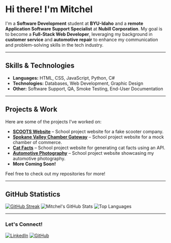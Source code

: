 # Hi there! I'm Mitchel

I'm a **Software Development** student at **BYU-Idaho** and a **remote Application Software Support Specialist** at **Nubill Corporation**. My goal is to become a **Full-Stack Web Developer**, leveraging my background in **customer service** and **automotive repair** to enhance my communication and problem-solving skills in the tech industry.

---

## Skills & Technologies

- **Languages:** HTML, CSS, JavaScript, Python, C#
- **Technologies:** Databases, Web Development, Graphic Design
- **Other:** Software Support, QA, Smoke Testing, End-User Documentation

---

## Projects & Work

Here are some of the projects I've worked on:

- **[SCOOTS Website](https://mdrennan91.github.io/wdd230/scoots/index.html)** – School project website for a fake scooter company.
- **[Spokane Valley Chamber Gateway](https://mdrennan91.github.io/wdd230/chamber/index.html)** – School project website for a mock chamber of commerce.
- **[Cat Facts](https://mdrennan91.github.io/cse121b/catfacts.html)** – School project website for generating cat facts using an API.
- **[Automotive Photography](https://mdrennan91.github.io/wdd130/autofocus/index.html)** – School project website showcasing my automotive photography.
- **More Coming Soon!**

Feel free to check out my repositories for more!

---

## GitHub Statistics

[![GitHub Streak](https://streak-stats.demolab.com?user=mdrennan91&theme=dark&hide_border=true)](https://git.io/streak-stats)
![Mitchel's GitHub Stats](https://github-readme-stats.vercel.app/api?username=mdrennan91&show_icons=true&theme=dark)
![Top Languages](https://github-readme-stats.vercel.app/api/top-langs/?username=mdrennan91&layout=compact&theme=dark)

---

### Let's Connect!

[![LinkedIn](https://img.shields.io/badge/LinkedIn-Connect-blue?logo=linkedin)](https://www.linkedin.com/in/mdrennan-896178256/)
[![GitHub](https://img.shields.io/badge/GitHub-Follow-black?logo=github)](https://github.com/mdrennan91)
